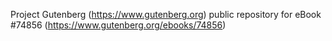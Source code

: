 Project Gutenberg (https://www.gutenberg.org) public repository for
eBook #74856 (https://www.gutenberg.org/ebooks/74856)
